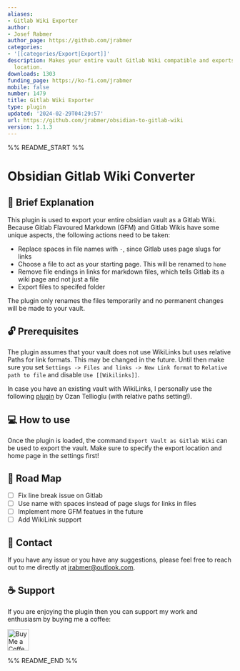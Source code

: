 ```yaml
---
aliases:
- Gitlab Wiki Exporter
author:
- Josef Rabmer
author_page: https://github.com/jrabmer
categories:
- '[[categories/Export|Export]]'
description: Makes your entire vault Gitlab Wiki compatible and exports it to a specified
  location.
downloads: 1303
funding_page: https://ko-fi.com/jrabmer
mobile: false
number: 1479
title: Gitlab Wiki Exporter
type: plugin
updated: '2024-02-29T04:29:57'
url: https://github.com/jrabmer/obsidian-to-gitlab-wiki
version: 1.1.3
---
```


%% README_START %%

# Obsidian Gitlab Wiki Converter

## 📖 Brief Explanation

This plugin is used to export your entire obsidian vault as a Gitlab Wiki. Because Gitlab Flavoured Markdown (GFM) and Gitlab Wikis have some unique aspects, the following actions need to be taken:

- Replace spaces in file names with `-`, since Gitlab uses page slugs for links
- Choose a file to act as your starting page. This will be renamed to `home`
- Remove file endings in links for markdown files, which tells Gitlab its a wiki page and not just a file
- Export files to specifed folder

The plugin only renames the files temporarily and no permanent changes will be made to your vault.

## 🔓 Prerequisites

The plugin assumes that your vault does not use WikiLinks but uses relative Paths for link formats. This may be changed in the future. Until then make sure you set `Settings -> Files and links -> New Link format` to `Relative path to file` and disable `Use [[Wikilinks]]`. 

In case you have an existing vault with WikiLinks, I personally use the following [plugin](https://github.com/ozntel/obsidian-link-converter) by Ozan Tellioglu (with relative paths setting!).

## 💻 How to use

Once the plugin is loaded, the command `Export Vault as Gitlab Wiki` can be used to export the vault. Make sure to specify the export location and home page in the settings first!

## 🌄 Road Map

- [ ] Fix line break issue on Gitlab
- [ ] Use name with spaces instead of page slugs for links in files
- [ ] Implement more GFM featues in the future
- [ ] Add WikiLink support

## 📩 Contact

If you have any issue or you have any suggestions, please feel free to reach out to me directly at <jrabmer@outlook.com>.

## ☕ Support

If you are enjoying the plugin then you can support my work and enthusiasm by buying me a coffee:

<a href='https://ko-fi.com/jrabmer' target='_blank'>
    <img height='48' style='border:0px;height:48px;' src='https://cdn.ko-fi.com/cdn/kofi1.png?v=2' border='0' alt='Buy Me a Coffee at ko-fi.com' />
</a>


%% README_END %%